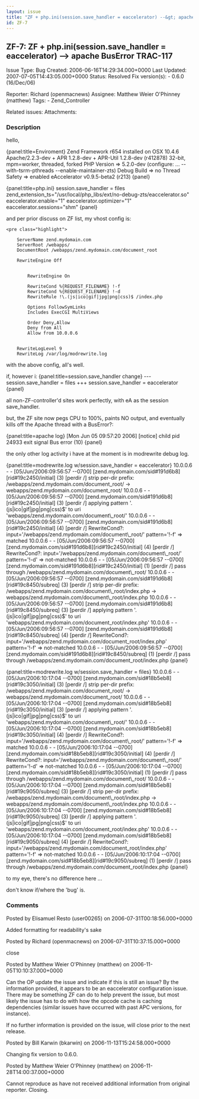 ```yaml
---
layout: issue
title: "ZF + php.ini(session.save_handler = eaccelerator) --&gt; apache BusError TRAC-117"
id: ZF-7
---
```


ZF-7: ZF + php.ini(session.save\_handler = eaccelerator) --> apache BusError TRAC-117
-------------------------------------------------------------------------------------

 Issue Type: Bug Created: 2006-06-16T14:29:34.000+0000 Last Updated: 2007-07-05T14:43:05.000+0000 Status: Resolved Fix version(s): - 0.6.0 (16/Dec/06)
 
 Reporter:  Richard (openmacnews)  Assignee:  Matthew Weier O'Phinney (matthew)  Tags: - Zend\_Controller
 
 Related issues: 
 Attachments: 
### Description

hello,

{panel:title=Enviroment} Zend Framework r654 installed on OSX 10.4.6 Apache/2.2.3-dev + APR 1.2.8-dev + APR-Util 1.2.8-dev (r412878) 32-bit, mpm=worker, threaded, forked PHP Version => 5.2.0-dev (configure: ... --with-tsrm-pthreads --enable-maintainer-zts) Debug Build => no Thread Safety => enabled eAccelerator v0.9.5-beta2 (r213) {panel}

{panel:title=php.ini} session.save\_handler = files zend\_extension\_ts="/usr/local/php\_libs/ext/no-debug-zts/eaccelerator.so" eaccelerator.enable="1" eaccelerator.optimizer="1" eaccelerator.sessions="shm" {panel}

and per prior discuss on ZF list, my vhost config is:

 
    <pre class="highlight">
    
        ServerName zend.mydomain.com
        ServerRoot /webapps/
        DocumentRoot /webapps/zend.mydomain.com/document_root
    
        RewriteEngine Off
    
        
            RewriteEngine On
    
            RewriteCond %{REQUEST_FILENAME} !-f
            RewriteCond %{REQUEST_FILENAME} !-d
            RewriteRule !\.(js|ico|gif|jpg|png|css)$ /index.php
    
            Options FollowSymLinks
            Includes ExecCGI MultiViews
    
            Order Deny,Allow
            Deny from All
            Allow from 10.0.0.6
        
    
        RewriteLogLevel 9
        RewriteLog /var/log/modrewrite.log


with the above config, all's well.

if, however i: {panel:title=session.save\_handler change} --- session.save\_handler = files +++ session.save\_handler = eaccelerator {panel}

all non-ZF-controller'd sites work perfectly, with eA as the session save\_handler.

but, the ZF site now pegs CPU to 100%, paints NO output, and eventually kills off the Apache thread with a BusError?:

{panel:title=apache log} [Mon Jun 05 09:57:20 2006] [notice] child pid 24933 exit signal Bus error (10) {panel}

the only other log activity i have at the moment is in modrewrite debug log.

{panel:title=modrewrite.log w/session.save\_handler = eaccelerator} 10.0.0.6 - - [05/Jun/2006:09:56:57 --0700] [zend.mydomain.com/sid#191d6b8][rid#19c2450/initial] (3) [perdir /] strip per-dir prefix: /webapps/zend.mydomain.com/document\_root/ -> webapps/zend.mydomain.com/document\_root/ 10.0.0.6 - - [05/Jun/2006:09:56:57 --0700] [zend.mydomain.com/sid#191d6b8][rid#19c2450/initial] (3) [perdir /] applying pattern '.(js|ico|gif|jpg|png|css)$' to uri 'webapps/zend.mydomain.com/document\_root/' 10.0.0.6 - - [05/Jun/2006:09:56:57 --0700] [zend.mydomain.com/sid#191d6b8][rid#19c2450/initial] (4) [perdir /] RewriteCond?: input='/webapps/zend.mydomain.com/document\_root/' pattern='!-f' => matched 10.0.0.6 - - [05/Jun/2006:09:56:57 --0700] [zend.mydomain.com/sid#191d6b8][rid#19c2450/initial] (4) [perdir /] RewriteCond?: input='/webapps/zend.mydomain.com/document\_root/' pattern='!-d' => not-matched 10.0.0.6 - - [05/Jun/2006:09:56:57 --0700] [zend.mydomain.com/sid#191d6b8][rid#19c2450/initial] (1) [perdir /] pass through /webapps/zend.mydomain.com/document\_root/ 10.0.0.6 - - [05/Jun/2006:09:56:57 --0700] [zend.mydomain.com/sid#191d6b8][rid#19c8450/subreq] (3) [perdir /] strip per-dir prefix: /webapps/zend.mydomain.com/document\_root/index.php -> webapps/zend.mydomain.com/document\_root/index.php 10.0.0.6 - - [05/Jun/2006:09:56:57 --0700] [zend.mydomain.com/sid#191d6b8][rid#19c8450/subreq] (3) [perdir /] applying pattern '.(js|ico|gif|jpg|png|css)$' to uri 'webapps/zend.mydomain.com/document\_root/index.php' 10.0.0.6 - - [05/Jun/2006:09:56:57 --0700] [zend.mydomain.com/sid#191d6b8][rid#19c8450/subreq] (4) [perdir /] RewriteCond?: input='/webapps/zend.mydomain.com/document\_root/index.php' pattern='!-f' => not-matched 10.0.0.6 - - [05/Jun/2006:09:56:57 --0700] [zend.mydomain.com/sid#191d6b8][rid#19c8450/subreq] (1) [perdir /] pass through /webapps/zend.mydomain.com/document\_root/index.php {panel}

{panel:title=modrewrite.log w/session.save\_handler = files} 10.0.0.6 - - [05/Jun/2006:10:17:04 --0700] [zend.mydomain.com/sid#18b5eb8][rid#19c3050/initial] (3) [perdir /] strip per-dir prefix: /webapps/zend.mydomain.com/document\_root/ -> webapps/zend.mydomain.com/document\_root/ 10.0.0.6 - - [05/Jun/2006:10:17:04 --0700] [zend.mydomain.com/sid#18b5eb8][rid#19c3050/initial] (3) [perdir /] applying pattern '.(js|ico|gif|jpg|png|css)$' to uri 'webapps/zend.mydomain.com/document\_root/' 10.0.0.6 - - [05/Jun/2006:10:17:04 --0700] [zend.mydomain.com/sid#18b5eb8][rid#19c3050/initial] (4) [perdir /] RewriteCond?: input='/webapps/zend.mydomain.com/document\_root/' pattern='!-f' => matched 10.0.0.6 - - [05/Jun/2006:10:17:04 --0700] [zend.mydomain.com/sid#18b5eb8][rid#19c3050/initial] (4) [perdir /] RewriteCond?: input='/webapps/zend.mydomain.com/document\_root/' pattern='!-d' => not-matched 10.0.0.6 - - [05/Jun/2006:10:17:04 --0700] [zend.mydomain.com/sid#18b5eb8][rid#19c3050/initial] (1) [perdir /] pass through /webapps/zend.mydomain.com/document\_root/ 10.0.0.6 - - [05/Jun/2006:10:17:04 --0700] [zend.mydomain.com/sid#18b5eb8][rid#19c9050/subreq] (3) [perdir /] strip per-dir prefix: /webapps/zend.mydomain.com/document\_root/index.php -> webapps/zend.mydomain.com/document\_root/index.php 10.0.0.6 - - [05/Jun/2006:10:17:04 --0700] [zend.mydomain.com/sid#18b5eb8][rid#19c9050/subreq] (3) [perdir /] applying pattern '.(js|ico|gif|jpg|png|css)$' to uri 'webapps/zend.mydomain.com/document\_root/index.php' 10.0.0.6 - - [05/Jun/2006:10:17:04 --0700] [zend.mydomain.com/sid#18b5eb8][rid#19c9050/subreq] (4) [perdir /] RewriteCond?: input='/webapps/zend.mydomain.com/document\_root/index.php' pattern='!-f' => not-matched 10.0.0.6 - - [05/Jun/2006:10:17:04 --0700] [zend.mydomain.com/sid#18b5eb8][rid#19c9050/subreq] (1) [perdir /] pass through /webapps/zend.mydomain.com/document\_root/index.php {panel}

to my eye, there's no difference here ...

don't know if/where the 'bug' is.

 

 

### Comments

Posted by Elisamuel Resto (user00265) on 2006-07-31T00:18:56.000+0000

Added formatting for readability's sake

 

 

Posted by Richard (openmacnews) on 2006-07-31T10:37:15.000+0000

close

 

 

Posted by Matthew Weier O'Phinney (matthew) on 2006-11-05T10:10:37.000+0000

Can the OP update the issue and indicate if this is still an issue? By the information provided, it appears to be an eaccelerator configuration issue. There may be something ZF can do to help prevent the issue, but most likely the issue has to do with how the opcode cache is caching dependencies (similar issues have occurred with past APC versions, for instance).

If no further information is provided on the issue, will close prior to the next release.

 

 

Posted by Bill Karwin (bkarwin) on 2006-11-13T15:24:58.000+0000

Changing fix version to 0.6.0.

 

 

Posted by Matthew Weier O'Phinney (matthew) on 2006-11-28T14:00:37.000+0000

Cannot reproduce as have not received additional information from original reporter. Closing.

 

 